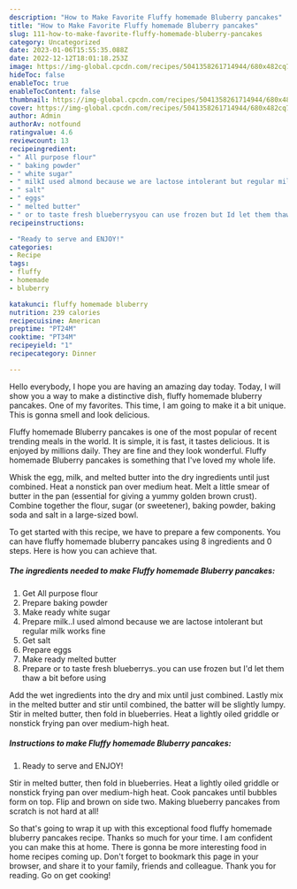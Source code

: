 ```yaml
---
description: "How to Make Favorite Fluffy homemade Bluberry pancakes"
title: "How to Make Favorite Fluffy homemade Bluberry pancakes"
slug: 111-how-to-make-favorite-fluffy-homemade-bluberry-pancakes
category: Uncategorized
date: 2023-01-06T15:55:35.088Z
date: 2022-12-12T18:01:18.253Z
image: https://img-global.cpcdn.com/recipes/5041358261714944/680x482cq70/fluffy-homemade-bluberry-pancakes-recipe-main-photo.jpg
hideToc: false
enableToc: true
enableTocContent: false
thumbnail: https://img-global.cpcdn.com/recipes/5041358261714944/680x482cq70/fluffy-homemade-bluberry-pancakes-recipe-main-photo.jpg
cover: https://img-global.cpcdn.com/recipes/5041358261714944/680x482cq70/fluffy-homemade-bluberry-pancakes-recipe-main-photo.jpg
author: Admin
authorAv: notfound
ratingvalue: 4.6
reviewcount: 13
recipeingredient:
- " All purpose flour"
- " baking powder"
- " white sugar"
- " milkI used almond because we are lactose intolerant but regular milk works fine"
- " salt"
- " eggs"
- " melted butter"
- " or to taste fresh blueberrysyou can use frozen but Id let them thaw a bit before using"
recipeinstructions:

- "Ready to serve and ENJOY!"
categories:
- Recipe
tags:
- fluffy
- homemade
- bluberry

katakunci: fluffy homemade bluberry 
nutrition: 239 calories
recipecuisine: American
preptime: "PT24M"
cooktime: "PT34M"
recipeyield: "1"
recipecategory: Dinner

---
```



Hello everybody, I hope you are having an amazing day today. Today, I will show you a way to make a distinctive dish, fluffy homemade bluberry pancakes. One of my favorites. This time, I am going to make it a bit unique. This is gonna smell and look delicious.

Fluffy homemade Bluberry pancakes is one of the most popular of recent trending meals in the world. It is simple, it is fast, it tastes delicious. It is enjoyed by millions daily. They are fine and they look wonderful. Fluffy homemade Bluberry pancakes is something that I've loved my whole life.

Whisk the egg, milk, and melted butter into the dry ingredients until just combined. Heat a nonstick pan over medium heat. Melt a little smear of butter in the pan (essential for giving a yummy golden brown crust). Combine together the flour, sugar (or sweetener), baking powder, baking soda and salt in a large-sized bowl.


To get started with this recipe, we have to prepare a few components. You can have fluffy homemade bluberry pancakes using 8 ingredients and 0 steps. Here is how you can achieve that.

<!--inarticleads1-->

##### The ingredients needed to make Fluffy homemade Bluberry pancakes:

1. Get  All purpose flour
1. Prepare  baking powder
1. Make ready  white sugar
1. Prepare  milk..I used almond because we are lactose intolerant but regular milk works fine
1. Get  salt
1. Prepare  eggs
1. Make ready  melted butter
1. Prepare  or to taste fresh blueberrys..you can use frozen but I&#39;d let them thaw a bit before using


Add the wet ingredients into the dry and mix until just combined. Lastly mix in the melted butter and stir until combined, the batter will be slightly lumpy. Stir in melted butter, then fold in blueberries. Heat a lightly oiled griddle or nonstick frying pan over medium-high heat. 

<!--inarticleads2-->

##### Instructions to make Fluffy homemade Bluberry pancakes:


1. Ready to serve and ENJOY!

Stir in melted butter, then fold in blueberries. Heat a lightly oiled griddle or nonstick frying pan over medium-high heat. Cook pancakes until bubbles form on top. Flip and brown on side two. Making blueberry pancakes from scratch is not hard at all! 

So that's going to wrap it up with this exceptional food fluffy homemade bluberry pancakes recipe. Thanks so much for your time. I am confident you can make this at home. There is gonna be more interesting food in home recipes coming up. Don't forget to bookmark this page in your browser, and share it to your family, friends and colleague. Thank you for reading. Go on get cooking!
